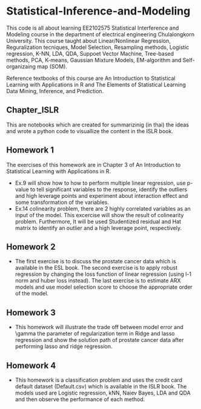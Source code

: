 # Statistical-Inference-and-Modeling
This code is all about learning EE2102575 Statistical Interference and Modeling course in the department of electrical engineering Chulalongkorn University. This course taught about Linear/Nonlinear Regression, Reguralization tecniques, Model Selection, Resampling methods, Logistic regression, K-NN, LDA, QDA, Suppoet Vector Machine, Tree-based methods, PCA, K-means, Gaussian Mixture Models, EM-algorithm and Self-organizaing map (SOM).

Reference textbooks of this course are An Introduction to Statistical Learning with Applications in R and The Elements of Statistical Learning Data Mining, Inference, and Prediction.

## Chapter_ISLR
This are notebooks which are created for summarizinig (in thai) the ideas and wrote a python code to visuallize the content in the ISLR book. 


## Homework 1
The exercises of this homework are in Chapter 3 of An Introduction to Statistical Learning with Applications in R. 
* Ex.9 will show how to how to perform multiple linear regression, use p-value to tell significant variables to the response, identify the outliers and high leverage points and experiment about interaction effect and some transformation of the variables. 
* Ex.14 colinearity problem, there are 2 highly correlated variables as an input of the model. This excercise will show the result of colinearity problem. Furthermore, It will be used Studentized residual and Hat matrix to identify an outlier and a high leverage point, respectively.

## Homework 2
* The first exercise is to discuss the prostate cancer data which is available in the ESL book. The second exercise is to apply robust regression by changing the loss function of linear regression (using l-1 norm and huber loss instead). The last exercise is to estimate ARX models and use model selection score to choose the appropriate order of the model.

## Homework 3
* This homework will illustrate the trade off between model error and \gamma the parameter of regularization term in Ridge and lasso regression and show the solution path of prostate cancer data after performing lasso and ridge regression.

## Homework 4
* This homework is a classification problem and uses the credit card default dataset (Default.csv) which is available in the ISLR book. The models used are Logistic regression, kNN, Naiev Bayes, LDA and QDA and then observe the performance of each method.

